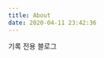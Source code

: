 ```yaml
---
title: About
date: 2020-04-11 23:42:36
---
```


기록 전용 블로그

<script src="https://ads-partners.coupang.com/g.js"></script>
<script>new PartnersCoupang.G({ id:390604 });</script>
